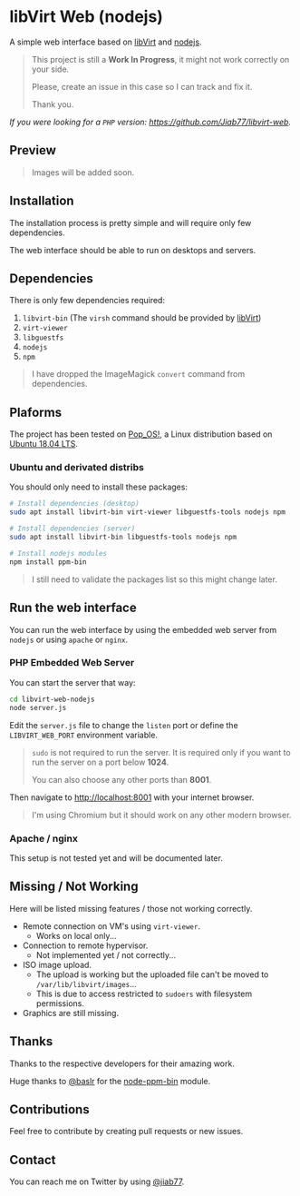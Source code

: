 # libVirt Web (nodejs)

A simple web interface based on [libVirt](https://libvirt.org/) and [nodejs](https://nodejs.org/).

> This project is still a **Work In Progress**, it might not work correctly on your side.
>
> Please, create an issue in this case so I can track and fix it.
>
> Thank you.

_If you were looking for a `PHP` version: <https://github.com/Jiab77/libvirt-web>._

## Preview

> Images will be added soon.

## Installation

The installation process is pretty simple and will require only few dependencies.

The web interface should be able to run on desktops and servers.

## Dependencies

There is only few dependencies required:

1. `libvirt-bin` (The `virsh` command should be provided by [libVirt](https://libvirt.org/))
2. `virt-viewer`
3. `libguestfs`
4. `nodejs`
5. `npm`

> I have dropped the ImageMagick `convert` command from dependencies.

## Plaforms

The project has been tested on [Pop_OS!](https://system76.com/pop), a Linux distribution based on [Ubuntu 18.04 LTS](https://wiki.ubuntu.com/BionicBeaver/ReleaseNotes).

### Ubuntu and derivated distribs

You should only need to install these packages:

```bash
# Install dependencies (desktop)
sudo apt install libvirt-bin virt-viewer libguestfs-tools nodejs npm

# Install dependencies (server)
sudo apt install libvirt-bin libguestfs-tools nodejs npm

# Install nodejs modules
npm install ppm-bin
```

> I still need to validate the packages list so this might change later.

## Run the web interface

You can run the web interface by using the embedded web server from `nodejs` or using `apache` or `nginx`.

### PHP Embedded Web Server

You can start the server that way:

```bash
cd libvirt-web-nodejs
node server.js
```

Edit the `server.js` file to change the `listen` port or define the `LIBVIRT_WEB_PORT` environment variable.

> `sudo` is not required to run the server. It is required only if you want to run the server on a port below **1024**.
>
> You can also choose any other ports than **8001**.

Then navigate to [http://localhost:8001](http://localhost:8001) with your internet browser.

> I'm using Chromium but it should work on any other modern browser.

### Apache / nginx

This setup is not tested yet and will be documented later.

## Missing / Not Working

Here will be listed missing features / those not working correctly.

* Remote connection on VM's using `virt-viewer`.
  * Works on local only...
* Connection to remote hypervisor.
  * Not implemented yet / not correctly...
* ISO image upload.
  * The upload is working but the uploaded file can't be moved to `/var/lib/libvirt/images`...
  * This is due to access restricted to `sudoers` with filesystem permissions.
* Graphics are still missing.

## Thanks

Thanks to the respective developers for their amazing work.

Huge thanks to [@baslr](https://github.com/baslr) for the [node-ppm-bin](https://github.com/baslr/node-ppm-bin) module.

## Contributions

Feel free to contribute by creating pull requests or new issues.

## Contact

You can reach me on Twitter by using [@jiab77](https://twitter.com/jiab77).
